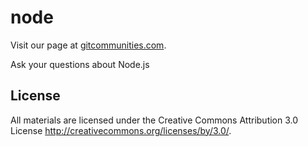 # node

Visit our page at [gitcommunities.com](http://gitcommunities.com/communities/node).

Ask your questions about Node.js
## License
All materials are licensed under the Creative Commons Attribution 3.0 License
http://creativecommons.org/licenses/by/3.0/.